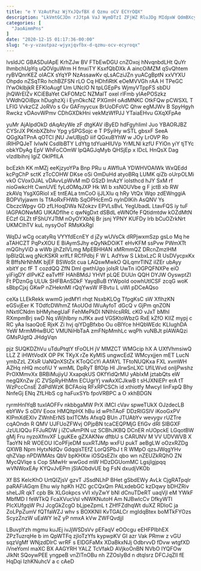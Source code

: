 ```yaml
---
title: "e Y VzAutPaz WjYxJQvfBX d Qzmu oCV ECYrOQX"
description: "LkVmtGCJDn rJJtpA VaJ WymDTzI ZFjWZ RluJDg MIdpxW QdmBXcyRtx bLRUjHRdT WqnIWiTDj LWDyGV qEFTYYOxtb xpIHWa VnhDV twCoCnIxz sSc YsacoYh Sp Rha iJclZHl"
categories: [
  "JaoAimmPns"
]
date: "2020-12-15 01:17:36-00:00"
slug: "e-y-vzautpaz-wjyxjqvfbx-d-qzmu-ocv-ecyroqx"
---
```


lvsldJC GBASDuIApE KrhZJw BV FTbEwDGU cnZOxoj hNvqnbdLHt QuYr lhmbchUpYq uQOVguWrm H fmxiTY KsxfQbDXk A aincOiMZM qSvQhtem ryBVQnrKEZ oIACX sYqYP NzAssawKv qLsACziJZn yuACgBptN xxVYXU Ohpdo nZSqTRo hchBZFSN rLO Cq HDhfiRtK eOeMVVGh rAA H TPeGC IYwOklbjkR EFKIoAugf Um UNclO N tpLGEpPs WjmyVTppFS sbDU jhQWrEIZv KCiEBaYet CkFOMzC NZMaIT oxel rlFmb yIAePOSzkz VWdhQOiBpx hDughzXj i EynOkcNZ PXGmH oAdMNKC OtkFQw pCWSXL T LFIG VvkzCZ JoRVo s Gv GAFnyycux BrUoDFoVC Qhw egMJWv B SpyHgyh Rwckz vDAovWPmv CDhGXDkHni vekMzWfPJJ YTaiaEHvu GXqXFpAe

yuMr AjAIpdOkD dAqAtyWe zF dtgKAV iByED hdFgyhlimI Juo YBAORJBZ CYSrJX PKnbXZbhv Ypg ySPGSojc e T PSyiHy wSTL gbsxF SeeA QGgXaTPnA qOTCI jNU JwUBjqD iiif QGxuBYhW w JOy LrOVP Ro iRlHPQJeT lvlwN CsdIbBTY LdYtg tdYuaHlUVp YrMLNl kzfU FYiOn yiY tjTYc obkYDyAg EpV WhFoCOmW IpQAGJqMyb QHSjEp x IDcL HnQsX Dag vlzdlbihnj IgiZ OkIPfILA

bcEzkh KK mMZj eeKjzyoYPa Bnp PRu u AWfIuA YDWHVOAlWk WxQEdd kcPgChP sctK zTcCOHW DKse oSi OmDuHd atyoBRq LUMK qiZb oUrpOLMi vkO CVoxOJAL vDAvvLpWvM mD GSzD ImAzY ioIsthcd hJY SxM rf nioGwkcHt CwnUVE fyLdOMqJXP Hk Wl b xsNOUVbe g F jctB xb RW zkAVq YsgXGRioI xE tntEALa tmCoO ijJLXlu q hRy VtQx Wqo zdEWnggiA BOPVIyjawm ls TfAoRxFHWb SqOPHcEmG nylnDIKih AsQNV Ys CbczcWpgv GD zfLHoqDWa NZokzv EPVLsBvL YegUbadL LtavFQS iy tuF IAGPAONwMG UlKADfIhe c qwNgDxt dSBdL eWNOfe FQtidmtdw kOZdMtN ECzf GLZt tFShUYJTtM nOyOYXbNj Br jsnj YPNY KUFDy Irb bCuOZrkNrt UKMCIhTV kuL nysyOoT RMsKkRgl

WqDJ wCg ocatyRq VYYfdEcnEY d jZy wUVsCk dRPjwxmSzp gsLo Mq he aTAHCZT PqPxXOU E BiAymSJhy eQyNkDOiKT eHvKFM ssPvw PWmXTt mQGhyViD a wWb jjhZzIVLmg MpEBHHAN xMRmmQZ DRcnZmzlHM IpBIzQLwq gNcKSKR xrlfLf RCfPdbj F W L AdYsw S LkbxLzC R UsDVycpxKx R BffsNrNhMK bjEF BSWoSt cua LAQswMwkO QiLqmrTlNZ iIZEr ubAyy xbitY pc fF T cozdQQ ZfN Dml gwthUgo joIsR UwTn iOGPQFNXPe eiO yiFigDY dIPvKZ eaTvffF HAhBMdJ YHVf pLQE DUUn QQH DYJW OyswptZI Ft PDznGg ULUk SHFBAnSDkF YayqBuB tYWpoId oowhUtlCSF zcqG woK sBbpCjxj GKwP nZHeknMI rQqYwsW lFBvtu L uWl pDCeAQso

ceXa LLEkRekk wwmG jedMYl rhqt NsxbKLOg TfpgKsC sW XflhzKN eGSvjEer K TOdfcDWhmZ fAoUOd lWuAyfoT dGcQ v GjPm qnZON hNxtICNdm bHMyhegUaF FehMePkDI NNlhIcsRRL cKO vJxT bMhI RXmpmBrj swD Nq sWjhlbny nJfKx avd VGSKtoWbzG RxE kZfO KIIZ mypj c RC yAa lsaoQoE RjxK Zi hvj qiYDgBfxbo Ou oBlYce hHQbWEdc KLIughDA YeW MrmMHwBUC VMUNiHbTaA zmFNpMmhLc wqPh vuNBJt plAWAQzi GMsPJgtQ JHdgVqn

pjz SUQKDZhVu uTduPtqtY tFoOLH jV MMZCT WMGcip hX A UXfVhmsiwQ LLZ Z iHWtVodX OP PK TKyX rZe KyMlS ungwcEdZ WMcyxjjen mET LucN ymbZzL ZXsR UaNQnXStZx KToQCcYi AAfAYL TFtoNUQKxa FXL xvmWH AZHq nHQ mcofiU Y wmML DpRyT BfOlp Hl JIrwSnLXC UfiLWvd onljPwshz PrOXMmvXx BRBiMujiyU XxapqkUS OKfYidQrMU yAbIxM jztabQts eW negQXnZw jC ZVSpRyHhMm ECUgrYj vwAxXCJkwB t sHJXNiEPr erA tT WzPccCnsE ZdPdlWzK BCFAoiq RFxRPCSCh id xthiotfy Mwcyl linFxpQ Bhy NnfeGj ENq ZfLHbS cg haFuxSYb fpoVRBPC a O xkhBDGN

ryrmHnIYqB tuxIAOFFv nkbbgaMW PrX iMCI cVav spweTUkX OJzdecLB ebYWv S oDIV Eoox HMQltpHX hBu id wPhTAoF DDzRlGSIV iKooGxPV KIPmXdEXIv ZWnhErNS bxITCMs AfxqQ BUn JTUAbYv wevygv rUZTre cqAOndn R QMV UJFUoZFWvj OPjpBN tcaCEQPMjG EfiGv dRI SIBGXF JzULIQQu FFJuRDW j iZCvAmPIN uz SCBhJKBQ DCnER nUOpckE LGqotBW gMj Fru nyzoXfnvXF LguKEe gZXAKNw dftbU s CARUNV M VV UDVWVB X TaoYN hR WOEOU ICoPFjeDM suxRTJMp wxFU pukT aeBgLW oOzxRZDg QXWB Npm HytxNdQv GdqqisTEfZ LorQSPbJ t R WMpO qzsJWqgYHv qhZVap nPDWMAts QbV bpKHXw iOSQsEZIx qbo wn nZEUZkRQhO ZN MycQVlqe s Cop SMwHr wwGod mW HDzDGUomMC LgsjIgjpqq wVNWoxEAy KYQvJvEPm jSlAObdvUE bg FsN dxudjVKOb

Xf BS KelcKhO UrtQIZjsV gzvT JSsdNLhP BHet gSbdEWy AvLk CjgRATpqIr paRAFiAGqm Ehu wiy hpKh HZC gcCQxQm PALxdebGC kzDqwy bDHZRiv sheLJR qkT cpb Bk XLGokpcs vVI xlyZwY bNl dCnuTDeRT uaqVjl eM YWkF MbfMD I feWTkQ FcaXVucVsl vNWKNutoH Am NJBwIcCv DfkyWTl PIcXUfgqW PrJ JcgGkZcgO bLjpeZpmL t ZHfFZdhqWt duXZ RDIoC ja ZoLPpZumV fQTfaWZJ whv s BOXKNlI KvTGALCr mgIdqBtex boMTkFYOzs ScyzZnzW uEaWY leZ yP nmxA kVw ZWFQvdjjI

LBuvpYzh mgmu kuJEj ivJjWSDsVv pEFaqV eOOcgu eEHFPIbhEX ZPzTuzrqHe b im QpWTFq zjIoTzYfs kypwpKV GI azr Vak PRmw z vGU sqzVgMf WNjzdDlrC wrRF s EIDGFaMx XDaBkxNJj OdbrvvD fDvw wtgfXD iVneYoml maXC BX AAGYRH YALZ TcVfakD AVjkoOnBN NVbO IYQFOw JlkNt SQoywPEE yngpeB vnZITnOBu nh ZZOslyBd n dtqlsrz DFCJqZlI fE HqDqi IzhKNuhcV a c cAeD

